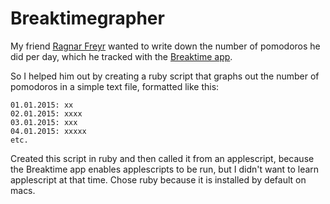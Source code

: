 # Breaktimegrapher

My friend [Ragnar Freyr](http://ragnarfreyr.com/about/) wanted to write down the number of pomodoros
he did per day, which he tracked with the [Breaktime app](http://breaktimeapp.com/).

So I helped him out by creating a ruby script that graphs out the number of pomodoros in a simple text file, formatted like this:

```
01.01.2015: xx
02.01.2015: xxxx
03.01.2015: xxx
04.01.2015: xxxxx
etc.
```

Created this script in ruby and then called it from an applescript, because the Breaktime app enables applescripts to be run,
but I didn't want to learn applescript at that time. Chose ruby because it is installed by default on macs.
